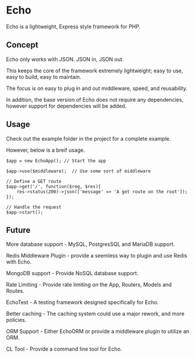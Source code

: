 # Echo
Echo is a lightweight, Express style framework for PHP.


## Concept
Echo only works with JSON. JSON in, JSON out.

This keeps the core of the framework extremely lightweight; easy to use, easy to build, easy to maintain.

The focus is on easy to plug in and out middleware, speed, and reusability.

In addition, the base version of Echo does not require any dependencies, however support for dependencies will be added.

## Usage
Check out the example folder in the project for a complete example.

However, below is a breif usage.

    $app = new EchoApp(); // Start the app

    $app->use($middleware);  // Use some sort of middleware

    // Define a GET route 
    $app->get('/', function($req, $res){
        res->status(200)->json(['message' => 'A get route on the root']);
    });

    // Handle the request
    $app->start();


## Future
More database support - MySQL, PostgresSQL and MariaDB support.

Redis Middleware Plugin - provide a seemless way to plugin and use Redis with Echo.

MongoDB support - Provide NoSQL database support.

Rate Limiting - Provide rate limiting on the App, Routers, Models and Routes.

EchoTest - A testing framework designed specifically for Echo.

Better caching - The caching system could use a major rework, and more policies.

ORM Support - Either EchoORM or provide a middleware plugin to utilize an ORM.

CL Tool - Provide a command line tool for Echo.
